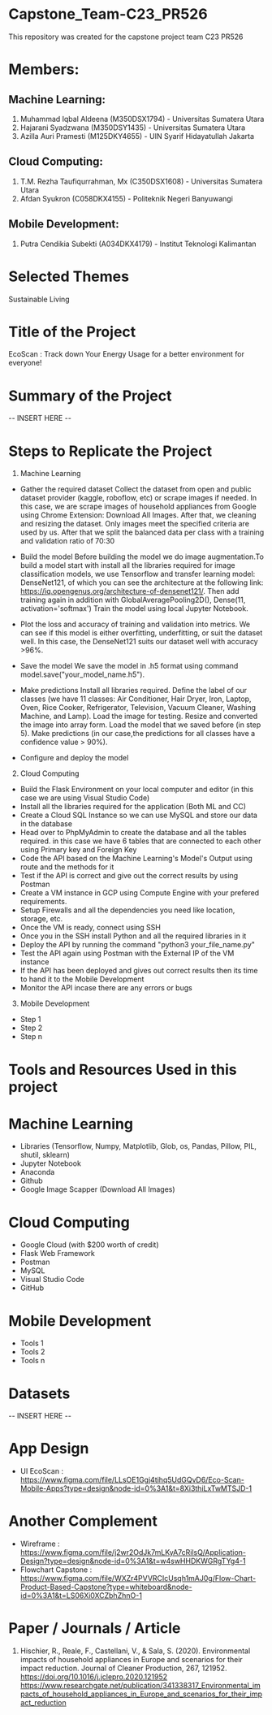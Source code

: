 # Capstone_Team-C23_PR526
This repository was created for the capstone project team C23 PR526

# Members:
## Machine Learning:
1. Muhammad Iqbal Aldeena (M350DSX1794) - Universitas Sumatera Utara
2. Hajarani Syadzwana (M350DSY1435) - Universitas Sumatera Utara
3. Azilla Auri Pramesti (M125DKY4655) - UIN Syarif Hidayatullah Jakarta

## Cloud Computing:
1. T.M. Rezha Taufiqurrahman, Mx (C350DSX1608) - Universitas Sumatera Utara
2. Afdan Syukron (C058DKX4155) - Politeknik Negeri Banyuwangi

## Mobile Development:
1. Putra Cendikia Subekti (A034DKX4179) - Institut Teknologi Kalimantan

# Selected Themes
Sustainable Living

# Title of the Project
EcoScan : Track down Your Energy Usage for a better environment for everyone!

# Summary of the Project
-- INSERT HERE --

# Steps to Replicate the Project

1. Machine Learning
- Gather the required dataset
Collect the dataset from open and public dataset provider (kaggle, roboflow, etc) or scrape images if needed. In this case, we are scrape images of household appliances from Google using Chrome Extension: Download All Images.
After that, we cleaning and resizing the dataset. Only images meet the specified criteria are used by us. After that we split the balanced data per class with a training and validation ratio of 70:30

- Build the model
Before building the model we do image augmentation.To build a model start with install all the libraries required for image classification models, we use Tensorflow and transfer learning model: DenseNet121, of which you can see the architecture at the following link: https://iq.opengenus.org/architecture-of-densenet121/. Then add training again in addition with GlobalAveragePooling2D(), Dense(11, activation='softmax')
Train the model using local Jupyter Notebook.

- Plot the loss and accuracy of training and validation into metrics. 
We can see if this model is either overfitting, underfitting, or suit the dataset well. In this case, the DenseNet121 suits our dataset well with accuracy >96%.

- Save the model
We save the model in .h5 format using command model.save("your_model_name.h5").

- Make predictions
Install all libraries required.
Define the label of our classes (we have 11 classes: Air Conditioner, Hair Dryer, Iron, Laptop, Oven, Rice Cooker, Refrigerator, Television, Vacuum Cleaner, Washing Machine, and Lamp).
Load the image for testing.
Resize and converted the image into array form.
Load the model that we saved before (in step 5).
Make predictions (in our case,the predictions for all classes have a confidence value > 90%).

- Configure and deploy the model

2. Cloud Computing
- Build the Flask Environment on your local computer and editor (in this case we are using Visual Studio Code)
- Install all the libraries required for the application (Both ML and CC)
- Create a Cloud SQL Instance so we can use MySQL and store our data in the database
- Head over to PhpMyAdmin to create the database and all the tables required. in this case we have 6 tables that are connected to each other using Primary key and Foreign Key
- Code the API based on the Machine Learning's Model's Output using route and the methods for it
- Test if the API is correct and give out the correct results by using Postman
- Create a VM instance in GCP using Compute Engine with your prefered requirements.
- Setup Firewalls and all the dependencies you need like location, storage, etc.
- Once the VM is ready, connect using SSH
- Once you in the SSH install Python and all the required libraries in it
- Deploy the API by running the command "python3 your_file_name.py"
- Test the API again using Postman with the External IP of the VM instance
- If the API has been deployed and gives out correct results then its time to hand it to the Mobile Development
- Monitor the API incase there are any errors or bugs

3. Mobile Development
- Step 1
- Step 2
- Step n

# Tools and Resources Used in this project 

# Machine Learning
- Libraries (Tensorflow, Numpy, Matplotlib, Glob, os, Pandas, Pillow, PIL, shutil, sklearn)
- Jupyter Notebook
- Anaconda
- Github
- Google Image Scapper (Download All Images)

# Cloud Computing
- Google Cloud (with $200 worth of credit)
- Flask Web Framework
- Postman
- MySQL
- Visual Studio Code
- GitHub

# Mobile Development
- Tools 1
- Tools 2
- Tools n

# Datasets
-- INSERT HERE --

# App Design 
- UI EcoScan : https://www.figma.com/file/LLsOE1Ggj4tihq5UdGQvD6/Eco-Scan-Mobile-Apps?type=design&node-id=0%3A1&t=8Xi3thiLxTwMTSJD-1 

# Another Complement
- Wireframe : https://www.figma.com/file/j2wr2OdJk7mLKyA7cRilsQ/Application-Design?type=design&node-id=0%3A1&t=w4swHHDKWGRgTYg4-1
- Flowchart Capstone : https://www.figma.com/file/WXZr4PVVRCIcUsqh1mAJ0g/Flow-Chart-Product-Based-Capstone?type=whiteboard&node-id=0%3A1&t=LS06Xi0XCZbhZhnO-1 

# Paper / Journals / Article
1. Hischier, R., Reale, F., Castellani, V., & Sala, S. (2020). Environmental impacts of household appliances in Europe and scenarios for their impact reduction. Journal of Cleaner Production, 267, 121952. https://doi.org/10.1016/j.jclepro.2020.121952
https://www.researchgate.net/publication/341338317_Environmental_impacts_of_household_appliances_in_Europe_and_scenarios_for_their_impact_reduction
